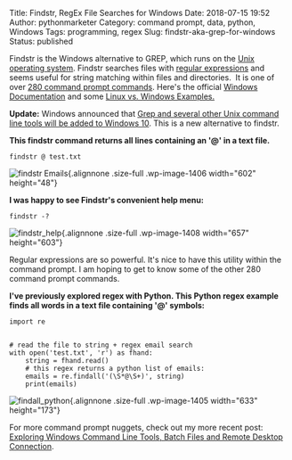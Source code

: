 Title: Findstr, RegEx File Searches for Windows
Date: 2018-07-15 19:52
Author: pythonmarketer
Category: command prompt, data, python, Windows
Tags: programming, regex
Slug: findstr-aka-grep-for-windows
Status: published

Findstr is the Windows alternative to GREP, which runs on the [Unix operating system](https://www.howtogeek.com/182649/htg-explains-what-is-unix/). Findstr searches files with [regular expressions](https://en.wikipedia.org/wiki/Regular_expression) and seems useful for string matching within files and directories.  It is one of over [280 command prompt commands](https://www.lifewire.com/list-of-command-prompt-commands-4092302). Here's the official [Windows Documentation](https://docs.microsoft.com/en-us/windows-server/administration/windows-commands/findstr) and some [Linux vs. Windows Examples.](https://www.mkyong.com/linux/grep-for-windows-findstr-example/)

**Update:** Windows announced that [Grep and several other Unix command line tools will be added to Windows 10](https://hackaday.com/2019/06/10/windows-10-goes-to-shell/). This is a new alternative to findstr.

**This findstr command returns all lines containing an '@' in a text file.**

    findstr @ test.txt

![findstr Emails](https://pythonmarketer.files.wordpress.com/2018/07/findstr-emails.png){.alignnone .size-full .wp-image-1406 width="602" height="48"}

**I was happy to see Findstr's convenient help menu:**

    findstr -?

![findstr_help](https://pythonmarketer.files.wordpress.com/2018/07/findstr_help.png){.alignnone .size-full .wp-image-1408 width="657" height="603"}

Regular expressions are so powerful. It's nice to have this utility within the command prompt. I am hoping to get to know some of the other 280 command prompt commands.

**I've previously explored regex with Python. This Python regex example finds all words in a text file containing '@' symbols:**

    import re


    # read the file to string + regex email search
    with open('test.txt', 'r') as fhand:
        string = fhand.read()
        # this regex returns a python list of emails:
        emails = re.findall('(\S*@\S+)', string) 
        print(emails)

![findall_python](https://pythonmarketer.files.wordpress.com/2018/07/findall_python.png){.alignnone .size-full .wp-image-1405 width="633" height="173"}

For more command prompt nuggets, check out my more recent post: [Exploring Windows Command Line Tools, Batch Files and Remote Desktop Connection](https://pythonmarketer.wordpress.com/2020/05/06/exploring-windows-command-line-tools-batch-file-automation-and-remote-desktop-connection/).
